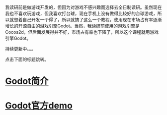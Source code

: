 我读研前是做游戏开发的，但因为对游戏不感兴趣而选择去全日制读研。虽然现在我也不喜欢玩游戏，但我喜欢打台球，现在手机上没有做得比较好的台球游戏，所以就想着自己开发一个得了，所以就搞了这么一个教程，使用现在市场占有率逐渐增长的开源自由的游戏引擎Godot。当然，我读研前使用的游戏引擎是Cocos2d，但后面发展得并不好，市场占有率也下降了，所以这个课程就用游戏引擎Godot。

持续更新中。。。

点击下面的标题跳转。

# [Godot简介](https://chenxiaosong.com/courses/godot/introduction.html)

# [Godot官方demo](https://chenxiaosong.com/courses/godot/demo.html)

